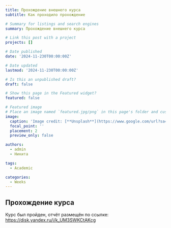 ```yaml
---
title: Прохождение внешнего курса
subtitle: Как проходило прохождение

# Summary for listings and search engines
summary: Прохождение внешнего курса

# Link this post with a project
projects: []

# Date published
date: '2024-11-230T00:00:00Z'

# Date updated
lastmod: '2024-11-230T00:00:00Z'

# Is this an unpublished draft?
draft: false

# Show this page in the Featured widget?
featured: false

# Featured image
# Place an image named `featured.jpg/png` in this page's folder and customize its options here.
image:
  caption: 'Image credit: [**Unsplash**](https://www.google.com/url?sa=i&url=https%3A%2F%2Fwww.anglocelt.ie%2F2023%2F05%2F30%2Fsunny-weather-and-blue-skies-ahead%2F&psig=AOvVaw0OduRJT1Hz3_ptPs8sQQOO&ust=1712496881568000&source=images&cd=vfe&opi=89978449&ved=0CBIQjRxqFwoTCMjZo5TarYUDFQAAAAAdAAAAABAE)'
  focal_point: ''
  placement: 2
  preview_only: false

authors:
  - admin
  - Никита

tags:
  - Academic

categories:
  - Weeks
---
```


## Прохождение курса

Курс был пройден, отчёт размещён по ссылке:
https://disk.yandex.ru/i/k_UM3SWKCtAKcg
